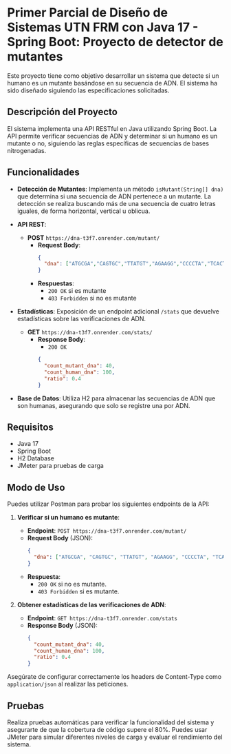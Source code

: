 # Primer Parcial de Diseño de Sistemas UTN FRM con Java 17 - Spring Boot: Proyecto de detector de mutantes

Este proyecto tiene como objetivo desarrollar un sistema que detecte si un humano es un mutante basándose en su secuencia de ADN. El sistema ha sido diseñado siguiendo las especificaciones solicitadas.

## Descripción del Proyecto

El sistema implementa una API RESTful en Java utilizando Spring Boot. La API permite verificar secuencias de ADN y determinar si un humano es un mutante o no, siguiendo las reglas específicas de secuencias de bases nitrogenadas.

## Funcionalidades

- **Detección de Mutantes**: Implementa un método `isMutant(String[] dna)` que determina si una secuencia de ADN pertenece a un mutante. La detección se realiza buscando más de una secuencia de cuatro letras iguales, de forma horizontal, vertical u oblicua.

- **API REST**: 
  - **POST** `https://dna-t3f7.onrender.com/mutant/`
    - **Request Body**: 
      ```json
      {
        "dna": ["ATGCGA","CAGTGC","TTATGT","AGAAGG","CCCCTA","TCACTG"]
      }
      ```
    - **Respuestas**: 
      - `200 OK` si es mutante
      - `403 Forbidden` si no es mutante

- **Estadísticas**: Exposición de un endpoint adicional `/stats` que devuelve estadísticas sobre las verificaciones de ADN.
  - **GET** `https://dna-t3f7.onrender.com/stats/`
    - **Response Body**: 
      - `200 OK`
      ```json
      {
        "count_mutant_dna": 40,
        "count_human_dna": 100,
        "ratio": 0.4
      }
      ```

- **Base de Datos**: Utiliza H2 para almacenar las secuencias de ADN que son humanas, asegurando que solo se registre una por ADN.

## Requisitos

- Java 17
- Spring Boot
- H2 Database
- JMeter para pruebas de carga

## Modo de Uso

Puedes utilizar Postman para probar los siguientes endpoints de la API:

1. **Verificar si un humano es mutante**:
   - **Endpoint**: `POST https://dna-t3f7.onrender.com/mutant/`
   - **Request Body** (JSON):
     ```json
     {
       "dna": ["ATGCGA", "CAGTGC", "TTATGT", "AGAAGG", "CCCCTA", "TCACTG"]
     }
     ```
   - **Respuesta**:
     - `200 OK` si no es mutante.
     - `403 Forbidden` si es mutante.

2. **Obtener estadísticas de las verificaciones de ADN**:
   - **Endpoint**: `GET https://dna-t3f7.onrender.com/stats`
   - **Response Body** (JSON):
     ```json
     {
       "count_mutant_dna": 40,
       "count_human_dna": 100,
       "ratio": 0.4
     }
     ```

Asegúrate de configurar correctamente los headers de Content-Type como `application/json` al realizar las peticiones.

## Pruebas

Realiza pruebas automáticas para verificar la funcionalidad del sistema y asegurarte de que la cobertura de código supere el 80%. Puedes usar JMeter para simular diferentes niveles de carga y evaluar el rendimiento del sistema.

